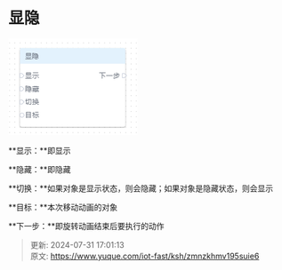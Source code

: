 # 显隐

![1722415406200-618d7d7e-0222-4f8b-8f7e-8b9505e5e0f3.png](./img/6nGzr5kF8ZWULlGx/1722415406200-618d7d7e-0222-4f8b-8f7e-8b9505e5e0f3-337410.png)

**显示：**即显示

**隐藏：**即隐藏

**切换：**如果对象是显示状态，则会隐藏；如果对象是隐藏状态，则会显示

**目标：**本次移动动画的对象

**下一步：**即旋转动画结束后要执行的动作





> 更新: 2024-07-31 17:01:13  
> 原文: <https://www.yuque.com/iot-fast/ksh/zmnzkhmv195suie6>
